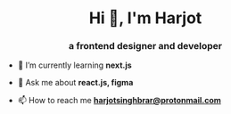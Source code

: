 <h1 align="center">Hi 👋, I'm Harjot</h1>
<h3 align="center">a frontend designer and developer</h3>

- 🌱 I’m currently learning **next.js**

- 💬 Ask me about **react.js, figma**

- 📫 How to reach me **harjotsinghbrar@protonmail.com**



